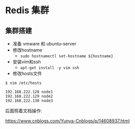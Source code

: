 # Redis 集群

## 集群搭建

- 准备 vmware 和 ubuntu-server 
- 修改hostname
    * `sudo hostnamectl set-hostname ${hostname}`
- 安装vim和ssh
    * `apt-get install -y vim ssh`
- 修改hosts文件

```
$ vim /etc/hosts

192.168.222.128 node1
192.168.222.129 node2
192.168.222.130 node3
```

后面照着文档操作:

https://www.cnblogs.com/Yunya-Cnblogs/p/14608937.html